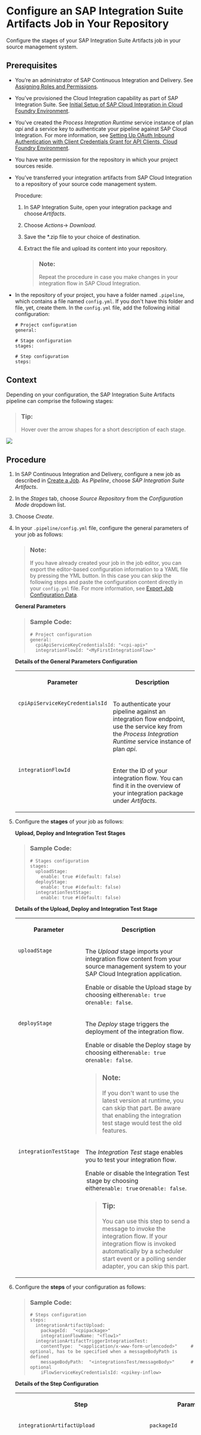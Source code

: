 <!-- loio3daf56d952c74c10b0be810d082e68ab -->

# Configure an SAP Integration Suite Artifacts Job in Your Repository

Configure the stages of your SAP Integration Suite Artifacts job in your source management system.



<a name="loio3daf56d952c74c10b0be810d082e68ab__prereq_jsb_3gc_clb"/>

## Prerequisites

-   You’re an administrator of SAP Continuous Integration and Delivery. See [Assigning Roles and Permissions](assigning-roles-and-permissions-c679ebd.md).

-   You've provisioned the Cloud Integration capability as part of SAP Integration Suite. See [Initial Setup of SAP Cloud Integration in Cloud Foundry Environment](https://help.sap.com/viewer/368c481cd6954bdfa5d0435479fd4eaf/Cloud/en-US/302b47b11e1749c3aa9478f4123fc216.html).
-   You've created the *Process Integration Runtime* service instance of plan *api* and a service key to authenticate your pipeline against SAP Cloud Integration. For more information, see [Setting Up OAuth Inbound Authentication with Client Credentials Grant for API Clients, Cloud Foundry Environment](https://help.sap.com/viewer/368c481cd6954bdfa5d0435479fd4eaf/Cloud/en-US/20e26a837a8449c4b8b934b07f71cb76.html).
-   You have write permission for the repository in which your project sources reside.

-   You’ve transferred your integration artifacts from SAP Cloud Integration to a repository of your source code management system.

    Procedure:

    1.  In SAP Integration Suite, open your integration package and choose *Artifacts*.

    2.  Choose *Actions*→ *Download*.

    3.  Save the \*.zip file to your choice of destination.

    4.  Extract the file and upload its content into your repository.

        > ### Note:  
        > Repeat the procedure in case you make changes in your integration flow in SAP Cloud Integration.


-   In the repository of your project, you have a folder named `.pipeline`, which contains a file named `config.yml`. If you don't have this folder and file, yet, create them. In the `config.yml` file, add the following initial configuration:

    ```
    # Project configuration
    general:
    
    # Stage configuration
    stages:
    
    # Step configuration
    steps:
    ```




<a name="loio3daf56d952c74c10b0be810d082e68ab__context_okr_p5d_fqb"/>

## Context

Depending on your configuration, the SAP Integration Suite Artifacts pipeline can comprise the following stages:

> ### Tip:  
> Hover over the arrow shapes for a short description of each stage.

![](images/CPI_Pipeline_Stages_fd23518.png)



## Procedure

1.  In SAP Continuous Integration and Delivery, configure a new job as described in [Create a Job](create-a-job-d748920.md). As *Pipeline*, choose *SAP Integration Suite Artifacts*.

2.  In the *Stages* tab, choose *Source Repository* from the *Configuration Mode* dropdown list.

3.  Choose *Create*.

4.  In your `.pipeline/config.yml` file, configure the general parameters of your job as follows:

    > ### Note:  
    > If you have already created your job in the job editor, you can export the editor-based configuration information to a YAML file by pressing the YML button. In this case you can skip the following steps and paste the configuration content directly in your `config.yml` file. For more information, see [Export Job Configuration Data](export-job-configuration-data-60a76d7.md).

    **General Parameters**

    > ### Sample Code:  
    > ```
    > # Project configuration
    > general:
    >   cpiApiServiceKeyCredentialsId: "<cpi-api>" 
    >   integrationFlowId: "<MyFirstIntegrationFlow>"
    > 
    > ```

    **Details of the General Parameters Configuration**


    <table>
    <tr>
    <th valign="top">

    Parameter
    
    </th>
    <th valign="top">

    Description
    
    </th>
    </tr>
    <tr>
    <td valign="top">
    
    `cpiApiServiceKeyCredentialsId` 
    
    </td>
    <td valign="top">
    
    To authenticate your pipeline against an integration flow endpoint, use the service key from the *Process Integration Runtime* service instance of plan *api*.
    
    </td>
    </tr>
    <tr>
    <td valign="top">
    
    `integrationFlowId` 
    
    </td>
    <td valign="top">
    
    Enter the ID of your integration flow. You can find it in the overview of your integration package under *Artifacts*.
    
    </td>
    </tr>
    </table>
    
5.  Configure the **stages** of your job as follows:

    **Upload, Deploy and Integration Test Stages**

    > ### Sample Code:  
    > ```
    > # Stages configuration
    > stages: 
    >   uploadStage: 
    >     enable: true #(default: false) 
    >   deployStage: 
    >     enable: true #(default: false) 
    >   integrationTestStage: 
    >     enable: true #(default: false)
    > 
    > ```

    **Details of the Upload, Deploy and Integration Test Stage**


    <table>
    <tr>
    <th valign="top">

    Parameter
    
    </th>
    <th valign="top">

    Description
    
    </th>
    </tr>
    <tr>
    <td valign="top">
    
    `uploadStage` 
    
    </td>
    <td valign="top">
    
    The *Upload* stage imports your integration flow content from your source management system to your SAP Cloud Integration application.

    Enable or disable the Upload stage by choosing either`enable: true`  or`enable: false`.
    
    </td>
    </tr>
    <tr>
    <td valign="top">
    
    `deployStage` 
    
    </td>
    <td valign="top">
    
    The *Deploy* stage triggers the deployment of the integration flow.

    Enable or disable the Deploy stage by choosing either`enable: true`  or`enable: false`.

    > ### Note:  
    > If you don't want to use the latest version at runtime, you can skip that part. Be aware that enabling the integration test stage would test the old features.


    
    </td>
    </tr>
    <tr>
    <td valign="top">
    
    `integrationTestStage` 
    
    </td>
    <td valign="top">
    
    The *Integration Test* stage enables you to test your integration flow.

    Enable or disable the Integration Test  stage by choosing either`enable: true` or`enable: false`.

    > ### Tip:  
    > You can use this step to send a message to invoke the integration flow. If your integration flow is invoked automatically by a scheduler start event or a polling sender adapter, you can skip this part.


    
    </td>
    </tr>
    </table>
    
6.  Configure the **steps** of your configuration as follows:

    > ### Sample Code:  
    > ```
    > # Steps configuration
    > steps: 
    >   integrationArtifactUpload: 
    >     packageId:  "<cpipackage>"  
    >     integrationFlowName: "<flow1>" 
    >   integrationArtifactTriggerIntegrationTest: 
    >     contentType:  "<application/x-www-form-urlencoded>"     # optional, has to be specified when a messageBodyPath is defined
    >     messageBodyPath:  "<integrationsTest/messageBody>"      # optional
    >     iFlowServiceKeyCredentialsId: <cpikey-inflow>
    > 
    > ```

    **Details of the Step Configuration**


    <table>
    <tr>
    <th valign="top">

    Step
    
    </th>
    <th valign="top">

    Parameter
    
    </th>
    <th valign="top">

    Description
    
    </th>
    </tr>
    <tr>
    <td valign="top" rowspan="2">
    
    `integrationArtifactUpload` 
    
    </td>
    <td valign="top">
    
    `packageId` 
    
    </td>
    <td valign="top">
    
    \(Optional\) Enter your integration package ID. You can find it in SAP Integration Suite, navigate to your workspace \(*Design* tab page\) and choose *Packages* -\> *Overview*.

    > ### Note:  
    > You can skip this part if the integration flow is already existing on the tenant.


    
    </td>
    </tr>
    <tr>
    <td valign="top">
    
    `integrationFlowName` 
    
    </td>
    <td valign="top">
    
    Enter the name of your integration flow. You can find it in the overview of your integration package under *Artifacts*.
    
    </td>
    </tr>
    <tr>
    <td valign="top" rowspan="3">
    
    `integrationArtifactTriggerIntegrationTest` 
    
    </td>
    <td valign="top">
    
    `contentType` 
    
    </td>
    <td valign="top">
    
    \(Optional\) Define the content type of the message body file. Enter a custom file type or choose between:

    -   `application/xml` 
    -   `application/json`
    -   `text/plain`


    
    </td>
    </tr>
    <tr>
    <td valign="top">
    
    `messageBodyPath` 
    
    </td>
    <td valign="top">
    
    \(Optional\) Specify the relative file path of your message body file, for example, `integrationsTest/messageBody`.
    
    </td>
    </tr>
    <tr>
    <td valign="top">
    
    `iFlowServiceKeyCredentialsId` 
    
    </td>
    <td valign="top">
    
    To implement inbound communication with SAP Cloud Integration, create the *Process Integration Runtime* service instance of plan *integration-flow* and a service key. For more information, see [Creating a Service Instance for OAuth Client Credentials Grant](https://help.sap.com/viewer/368c481cd6954bdfa5d0435479fd4eaf/Cloud/en-US/caad7a1c68c348888d9d5f5a24c13b6b.html?q=Creating%20a%20Service%20Instance%20for%20OAuth%20Client%20Credentials%20Grant.) and [Creating a Service Key for the Instance](https://help.sap.com/viewer/368c481cd6954bdfa5d0435479fd4eaf/Cloud/en-US/dcc4bfd8ba0740c7907a1bd43ed96a69.html).
    
    </td>
    </tr>
    </table>
    
7.  Commit and push your configuration.




<a name="loio3daf56d952c74c10b0be810d082e68ab__result_vgz_szy_cpb"/>

## Results

Depending on your configuration, your complete `config.yml` file should look as follows:

> ### Sample Code:  
> ```
> # Project configuration
> general:
>   cpiApiServiceKeyCredentialsId: "<cpi-api>" 
>   integrationFlowId: "<MyFirstIntegrationFlow>"
> 
> # Stage configuration
> stages:
>   uploadStage: 
>     enabled: true #(default: false) 
>   deployStage: 
>     enabled: true #(default: false) 
>   integrationTestStage: 
>     enabled: true #(default: false) 
> 
> 
> # Steps configuration
> steps: 
>   integrationArtifactUpload: 
>     packageId:  "<cpipackage>"   
>     integrationFlowName: "<flow1>"  
>   integrationArtifactTriggerIntegrationTest: 
>     contentType: "<application/x-www-form-urlencoded>"     # optional, has to be specified when a messageBodyPath is defined
>     messageBodyPath: "<integrationsTest/messageBody>"      # optional 
>     iFlowServiceKeyCredentialsId: "<myIFlowServiceKey>"
> 
> ```

